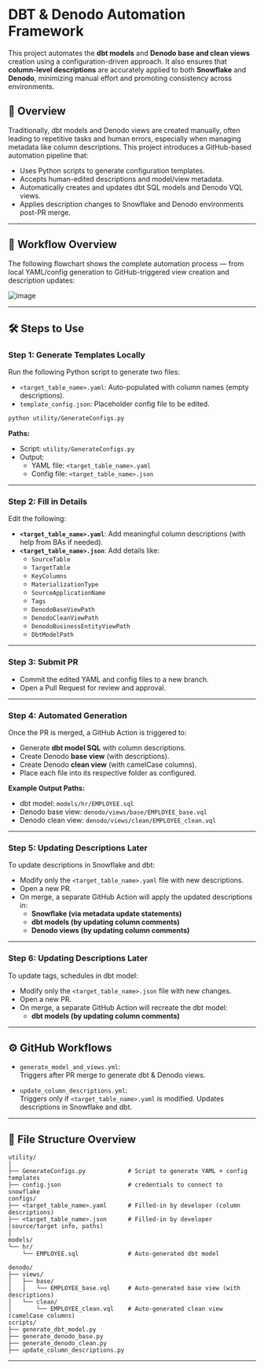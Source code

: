 # DBT & Denodo Automation Framework

This project automates the **dbt models** and **Denodo base and clean views** creation using a configuration-driven approach. It also ensures that **column-level descriptions** are accurately applied to both **Snowflake** and **Denodo**, minimizing manual effort and promoting consistency across environments.

## 🚀 Overview

Traditionally, dbt models and Denodo views are created manually, often leading to repetitive tasks and human errors, especially when managing metadata like column descriptions. This project introduces a GitHub-based automation pipeline that:

- Uses Python scripts to generate configuration templates.
- Accepts human-edited descriptions and model/view metadata.
- Automatically creates and updates dbt SQL models and Denodo VQL views.
- Applies description changes to Snowflake and Denodo environments post-PR merge.

---
## 🔁 Workflow Overview

The following flowchart shows the complete automation process — from local YAML/config generation to GitHub-triggered view creation and description updates:

![image](https://github.com/user-attachments/assets/a0345093-0883-43b7-bacf-23c289721a5f)


---

## 🛠️ Steps to Use

### Step 1: Generate Templates Locally

Run the following Python script to generate two files:

- `<target_table_name>.yaml`: Auto-populated with column names (empty descriptions).
- `template_config.json`: Placeholder config file to be edited.

```bash
python utility/GenerateConfigs.py
```

**Paths:**
- Script: `utility/GenerateConfigs.py`
- Output:
  - YAML file: `<target_table_name>.yaml`
  - Config file: `<target_table_name>.json`

---

### Step 2: Fill in Details

Edit the following:
- **`<target_table_name>.yaml`**: Add meaningful column descriptions (with help from BAs if needed).
- **`<target_table_name>.json`**: Add details like:
  - `SourceTable`
  - `TargetTable`
  - `KeyColumns`
  - `MaterializationType`
  - `SourceApplicationName`
  - `Tags`
  - `DenodoBaseViewPath`
  - `DenodoCleanViewPath`
  - `DenodoBusinessEntityViewPath`
  - `DbtModelPath`

---

### Step 3: Submit PR

- Commit the edited YAML and config files to a new branch.
- Open a Pull Request for review and approval.

---

### Step 4: Automated Generation

Once the PR is merged, a GitHub Action is triggered to:

- Generate **dbt model SQL** with column descriptions.
- Create Denodo **base view** (with descriptions).
- Create Denodo **clean view** (with camelCase columns).
- Place each file into its respective folder as configured.

**Example Output Paths:**
- dbt model: `models/hr/EMPLOYEE.sql`
- Denodo base view: `denodo/views/base/EMPLOYEE_base.vql`
- Denodo clean view: `denodo/views/clean/EMPLOYEE_clean.vql`

---

### Step 5: Updating Descriptions Later

To update descriptions in Snowflake and dbt:

- Modify only the `<target_table_name>.yaml` file with new descriptions.
- Open a new PR.
- On merge, a separate GitHub Action will apply the updated descriptions in:
  - **Snowflake (via metadata update statements)**
  - **dbt models (by updating column comments)**
  - **Denodo views (by updating column comments)**

---

### Step 6: Updating Descriptions Later

To update tags, schedules in dbt model:

- Modify only the `<target_table_name>.json` file with new changes.
- Open a new PR.
- On merge, a separate GitHub Action will recreate the dbt model:
  - **dbt models (by updating column comments)**

---

## ⚙️ GitHub Workflows

- `generate_model_and_views.yml`:  
  Triggers after PR merge to generate dbt & Denodo views.

- `update_column_descriptions.yml`:  
  Triggers only if `<target_table_name>.yaml` is modified. Updates descriptions in Snowflake and dbt.

---

## 📂 File Structure Overview

```
utility/
│
├── GenerateConfigs.py            # Script to generate YAML + config templates
├── config.json                   # credentials to connect to snowflake
configs/                   
├── <target_table_name>.yaml      # Filled-in by developer (column descriptions)
├── <target_table_name>.json      # Filled-in by developer (source/target info, paths)
│
models/
└── hr/
    └── EMPLOYEE.sql              # Auto-generated dbt model

denodo/
├── views/
│   ├── base/
│   │   └── EMPLOYEE_base.vql     # Auto-generated base view (with descriptions)
│   └── clean/
│       └── EMPLOYEE_clean.vql    # Auto-generated clean view (camelCase columns)
scripts/
├── generate_dbt_model.py
├── generate_denodo_base.py
├── generate_denodo_clean.py
├── update_column_descriptions.py

```

---
